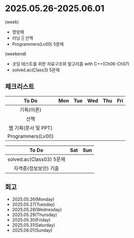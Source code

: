 # 2025.05.26-2025.06.01
(week)
- 영양제
- 러닝 || 산책
- Programmers(Lv00) 5문제

(weekend)
- 코딩 테스트를 위한 자료구조와 알고리즘 with C++(Ch06-Ch07)
- solved.ac(Class3) 5문제

## 체크리스트
| To Do | Mon | Tue | Wed | Thu | Fri |
| :---: | :---: | :---: | :---: | :---: | :---: |
| 기획(이론) |  |  |  |  |  |
| 산책 |  |  |  |  |  |
| 웹 기획(문서 및 PPT) |  |  |  |  |  |
| Programmers(Lv00) |  |  |  |  |  |

| To Do | Sat | Sun |
| :---: | :---: | :---: |
| solved.ac(Class03) 5문제 |  |  |
| 자격증(정보보안) 기출 |  |  |

## 회고
- 2025.05.26(Monday)
- 2025.05.27(Tuesday)
- 2025.05.28(Wednesday)
- 2025.05.29(Thursday)
- 2025.05.30(Friday)
- 2025.05.31(Saturday)
- 2025.06.01(Sunday)
